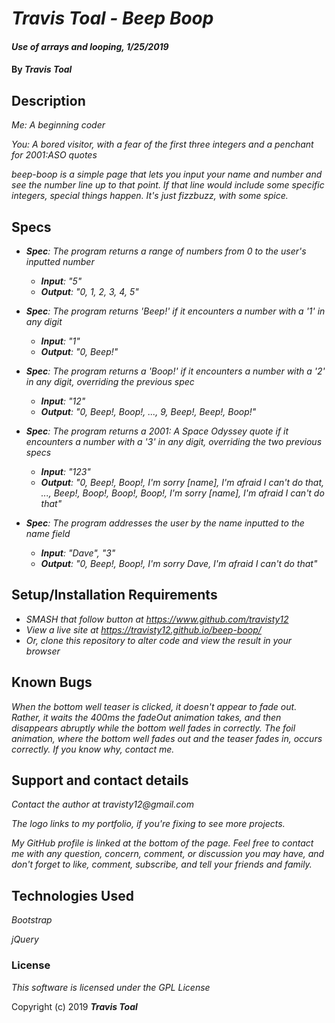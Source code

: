 # _Travis Toal - Beep Boop_

#### _Use of arrays and looping, 1/25/2019_

#### By _**Travis Toal**_

## Description

_Me: A beginning coder_

_You: A bored visitor, with a fear of the first three integers and a penchant for 2001:ASO quotes_

_beep-boop is a simple page that lets you input your name and number and see the number line up to that point. If that line would include some specific integers, special things happen. It's just fizzbuzz, with some spice._

## Specs


* _**Spec**: The program returns a range of numbers from 0 to the user's inputted number_
  * _**Input**: "5"_
  * _**Output**: "0, 1, 2, 3, 4, 5"_


* _**Spec**: The program returns 'Beep!' if it encounters a number with a '1' in any digit_
  * _**Input**: "1"_
  * _**Output**: "0, Beep!"_


* _**Spec**: The program returns a 'Boop!' if it encounters a number with a '2' in any digit, overriding the previous spec_
  * _**Input**: "12"_
  * _**Output**: "0, Beep!, Boop!, ..., 9, Beep!, Beep!, Boop!"_


* _**Spec**: The program returns a 2001: A Space Odyssey quote if it encounters a number with a '3' in any digit, overriding the two previous specs_
  * _**Input**: "123"_
  * _**Output**: "0, Beep!, Boop!, I'm sorry [name], I'm afraid I can't do that, ..., Beep!, Boop!, Boop!, Boop!, I'm sorry [name], I'm afraid I can't do that"_


* _**Spec**: The program addresses the user by the name inputted to the name field_
  * _**Input**: "Dave", "3"_
  * _**Output**: "0, Beep!, Boop!, I'm sorry Dave, I'm afraid I can't do that"_


## Setup/Installation Requirements

* _SMASH that follow button at https://www.github.com/travisty12_
* _View a live site at https://travisty12.github.io/beep-boop/_
* _Or, clone this repository to alter code and view the result in your browser_

## Known Bugs

_When the bottom well teaser is clicked, it doesn't appear to fade out. Rather, it waits the 400ms the fadeOut animation takes, and then disappears abruptly while the bottom well fades in correctly. The foil animation, where the bottom well fades out and the teaser fades in, occurs correctly. If you know why, contact me._

## Support and contact details

_Contact the author at travisty12@gmail.com_

_The logo links to my portfolio, if you're fixing to see more projects._

_My GitHub profile is linked at the bottom of the page. Feel free to contact me with any question, concern, comment, or discussion you may have, and don't forget to like, comment, subscribe, and tell your friends and family._

## Technologies Used

_Bootstrap_

_jQuery_

### License

*This software is licensed under the GPL License*

Copyright (c) 2019 **_Travis Toal_**
